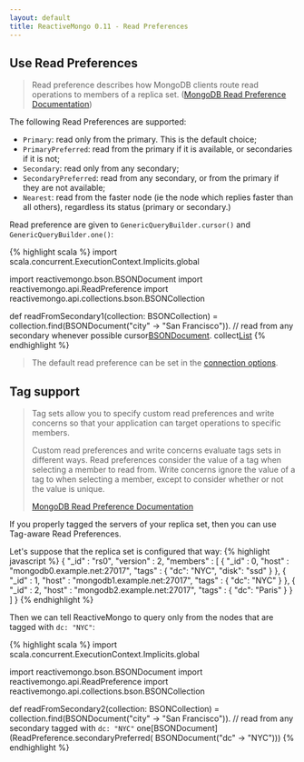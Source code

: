 ```yaml
---
layout: default
title: ReactiveMongo 0.11 - Read Preferences
---
```


## Use Read Preferences

> Read preference describes how MongoDB clients route read operations to members of a replica set. ([MongoDB Read Preference Documentation](http://docs.mongodb.org/manual/core/read-preference/))

The following Read Preferences are supported:

- `Primary`: read only from the primary. This is the default choice;
- `PrimaryPreferred`: read from the primary if it is available, or secondaries if it is not;
- `Secondary`: read only from any secondary;
- `SecondaryPreferred`: read from any secondary, or from the primary if they are not available;
- `Nearest`: read from the faster node (ie the node which replies faster than all others), regardless its status (primary or secondary.)

Read preference are given to `GenericQueryBuilder.cursor()` and `GenericQueryBuilder.one()`:

{% highlight scala %}
import scala.concurrent.ExecutionContext.Implicits.global

import reactivemongo.bson.BSONDocument
import reactivemongo.api.ReadPreference
import reactivemongo.api.collections.bson.BSONCollection

def readFromSecondary1(collection: BSONCollection) = 
  collection.find(BSONDocument("city" -> "San Francisco")).
    // read from any secondary whenever possible
    cursor[BSONDocument](ReadPreference.secondaryPreferred).
    collect[List]()
{% endhighlight %}

> The default read preference can be set in the [connection options](../tutorial/connect-database.html).

## Tag support

> Tag sets allow you to specify custom read preferences and write concerns so that your application can target operations to specific members.
>
> Custom read preferences and write concerns evaluate tags sets in different ways. Read preferences consider the value of a tag when selecting a member to read from. Write concerns ignore the value of a tag to when selecting a member, except to consider whether or not the value is unique.
>
> [MongoDB Read Preference Documentation ](http://docs.mongodb.org/manual/core/read-preference/#tag-sets)

If you properly tagged the servers of your replica set, then you can use Tag-aware Read Preferences.

Let's suppose that the replica set is configured that way:
{% highlight javascript %}
{
    "_id" : "rs0",
    "version" : 2,
    "members" : [
             {
                     "_id" : 0,
                     "host" : "mongodb0.example.net:27017",
                     "tags" : {
                             "dc": "NYC",
                             "disk": "ssd"
                     }
             },
             {
                     "_id" : 1,
                     "host" : "mongodb1.example.net:27017",
                     "tags" : {
                             "dc": "NYC"
                     }
             },
             {
                     "_id" : 2,
                     "host" : "mongodb2.example.net:27017",
                     "tags" : {
                             "dc": "Paris"
                     }
             }
     ]
}
{% endhighlight %}

Then we can tell ReactiveMongo to query only from the nodes that are tagged with `dc: "NYC"`:

{% highlight scala %}
import scala.concurrent.ExecutionContext.Implicits.global

import reactivemongo.bson.BSONDocument
import reactivemongo.api.ReadPreference
import reactivemongo.api.collections.bson.BSONCollection

def readFromSecondary2(collection: BSONCollection) = 
  collection.find(BSONDocument("city" -> "San Francisco")).
    // read from any secondary tagged with `dc: "NYC"`
    one[BSONDocument](ReadPreference.secondaryPreferred(
      BSONDocument("dc" -> "NYC")))
{% endhighlight %}
